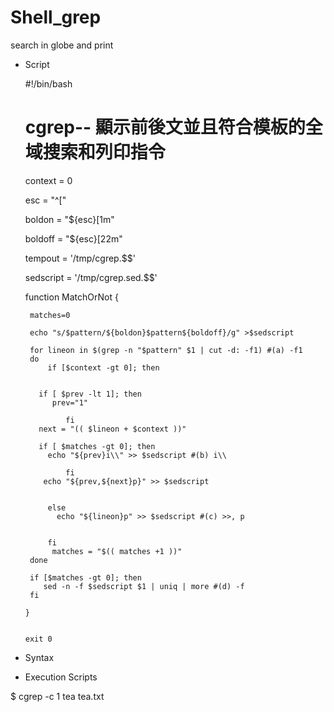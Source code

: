 # Shell_grep
search in globe and print

* Script

    #!/bin/bash
    # cgrep-- 顯示前後文並且符合模板的全域搜索和列印指令

     context = 0

     esc = "^["

     boldon = "${esc}[1m"

     boldoff = "${esc}[22m"

     tempout = '/tmp/cgrep.$$'

     sedscript = '/tmp/cgrep.sed.$$'

     function MatchOrNot
     {

       matches=0

       echo "s/$pattern/${boldon}$pattern${boldoff}/g" >$sedscript

       for lineon in $(grep -n "$pattern" $1 | cut -d: -f1) #(a) -f1 
       do
           if [$context -gt 0]; then


         if [ $prev -lt 1]; then
            prev="1"

               fi
         next = "(( $lineon + $context ))"

         if [ $matches -gt 0]; then
           echo "${prev}i\\" >> $sedscript #(b) i\\

               fi
          echo "${prev,${next}p}" >> $sedscript


           else
             echo "${lineon}p" >> $sedscript #(c) >>, p


           fi
            matches = "$(( matches +1 ))"
       done

       if [$matches -gt 0]; then
          sed -n -f $sedscript $1 | uniq | more #(d) -f
       fi

      }


      exit 0
      
* Syntax
      
* Execution Scripts

$ cgrep -c 1 tea tea.txt


